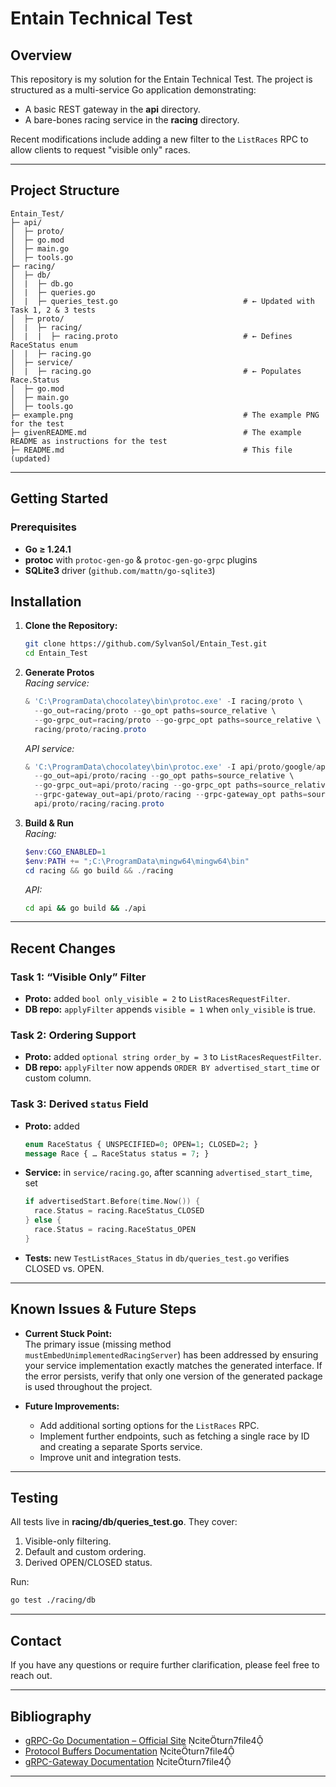 # Entain Technical Test

## Overview

This repository is my solution for the Entain Technical Test. The project is structured as a multi-service Go application demonstrating:
  
- A basic REST gateway in the **api** directory.
- A bare-bones racing service in the **racing** directory.

Recent modifications include adding a new filter to the `ListRaces` RPC to allow clients to request "visible only" races.

---

## Project Structure

```
Entain_Test/
├─ api/                   
│  ├─ proto/
│  ├─ go.mod
│  ├─ main.go
│  ├─ tools.go
├─ racing/                
│  ├─ db/
│  |  ├─ db.go
│  |  ├─ queries.go
│  |  ├─ queries_test.go                            # ← Updated with Task 1, 2 & 3 tests        
│  ├─ proto/
│  |  ├─ racing/
│  |  |  ├─ racing.proto                            # ← Defines RaceStatus enum
│  |  ├─ racing.go           
│  ├─ service/                                      
│  |  ├─ racing.go                                  # ← Populates Race.Status
│  ├─ go.mod
│  ├─ main.go
│  ├─ tools.go            
├─ example.png                                      # The example PNG for the test
├─ givenREADME.md                                   # The example README as instructions for the test      
├─ README.md                                        # This file (updated)
```

---

## Getting Started

### Prerequisites

- **Go ≥ 1.24.1**  
- **protoc** with `protoc-gen-go` & `protoc-gen-go-grpc` plugins  
- **SQLite3** driver (`github.com/mattn/go-sqlite3`)

## Installation

1. **Clone the Repository:**
   ```bash
   git clone https://github.com/SylvanSol/Entain_Test.git
   cd Entain_Test
   ```

2. **Generate Protos**  
   *Racing service:*
   ```powershell
   & 'C:\ProgramData\chocolatey\bin\protoc.exe' -I racing/proto \
     --go_out=racing/proto --go_opt paths=source_relative \
     --go-grpc_out=racing/proto --go-grpc_opt paths=source_relative \
     racing/proto/racing.proto
   ```
   *API service:*
   ```powershell
   & 'C:\ProgramData\chocolatey\bin\protoc.exe' -I api/proto/google/api -I api/proto/racing \
     --go_out=api/proto/racing --go_opt paths=source_relative \
     --go-grpc_out=api/proto/racing --go-grpc_opt paths=source_relative \
     --grpc-gateway_out=api/proto/racing --grpc-gateway_opt paths=source_relative \
     api/proto/racing/racing.proto
   ```

3. **Build & Run**  
   *Racing:*
   ```powershell
   $env:CGO_ENABLED=1
   $env:PATH += ";C:\ProgramData\mingw64\mingw64\bin"
   cd racing && go build && ./racing
   ```
   *API:*
   ```bash
   cd api && go build && ./api
   ```

---

## Recent Changes

### Task 1: “Visible Only” Filter
- **Proto:** added `bool only_visible = 2` to `ListRacesRequestFilter`.  
- **DB repo:** `applyFilter` appends `visible = 1` when `only_visible` is true.

### Task 2: Ordering Support
- **Proto:** added `optional string order_by = 3` to `ListRacesRequestFilter`.  
- **DB repo:** `applyFilter` now appends `ORDER BY advertised_start_time` or custom column.

### Task 3: Derived `status` Field
- **Proto:** added
  ```proto
  enum RaceStatus { UNSPECIFIED=0; OPEN=1; CLOSED=2; }
  message Race { … RaceStatus status = 7; }
  ```
- **Service:** in `service/racing.go`, after scanning `advertised_start_time`, set
  ```go
  if advertisedStart.Before(time.Now()) {
    race.Status = racing.RaceStatus_CLOSED
  } else {
    race.Status = racing.RaceStatus_OPEN
  }
  ```
- **Tests:** new `TestListRaces_Status` in `db/queries_test.go` verifies CLOSED vs. OPEN.

---

## Known Issues & Future Steps

- **Current Stuck Point:**  
  The primary issue (missing method `mustEmbedUnimplementedRacingServer`) has been addressed by ensuring your service implementation exactly matches the generated interface. If the error persists, verify that only one version of the generated package is used throughout the project.
  
- **Future Improvements:**  
  - Add additional sorting options for the `ListRaces` RPC.
  - Implement further endpoints, such as fetching a single race by ID and creating a separate Sports service.
  - Improve unit and integration tests.
  
---

## Testing

All tests live in **racing/db/queries_test.go**. They cover:

1. Visible-only filtering.  
2. Default and custom ordering.  
3. Derived OPEN/CLOSED status.

Run:
```bash
go test ./racing/db
```

---

## Contact

If you have any questions or require further clarification, please feel free to reach out.

---

## Bibliography

- [gRPC-Go Documentation – Official Site](https://pkg.go.dev/google.golang.org/grpc) citeturn7file4
- [Protocol Buffers Documentation](https://developers.google.com/protocol-buffers) citeturn7file4
- [gRPC-Gateway Documentation](https://grpc-ecosystem.github.io/grpc-gateway/) citeturn7file4

---